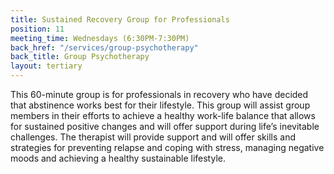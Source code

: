 ```yaml
---
title: Sustained Recovery Group for Professionals
position: 11
meeting_time: Wednesdays (6:30PM-7:30PM)
back_href: "/services/group-psychotherapy"
back_title: Group Psychotherapy
layout: tertiary
---
```


This 60-minute group is for professionals in recovery who have decided that abstinence works best for their lifestyle. This group will assist group members in their efforts to achieve a healthy work-life balance that allows for sustained positive changes and will offer support during life’s inevitable challenges. The therapist will provide support and will offer skills and strategies for preventing relapse and coping with stress, managing negative moods and achieving a healthy sustainable lifestyle.
